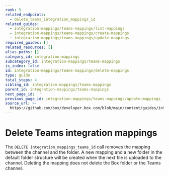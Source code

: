```yaml
---
rank: 5
related_endpoints:
  - delete_teams_integration_mappings_id
related_guides:
  - integration-mappings/teams-mappings/list-mappings
  - integration-mappings/teams-mappings/create-mappings
  - integration-mappings/teams-mappings/update-mappings
required_guides: []
related_resources: []
alias_paths: []
category_id: integration-mappings
subcategory_id: integration-mappings/teams-mappings
is_index: false
id: integration-mappings/teams-mappings/delete-mappings
type: guide
total_steps: 4
sibling_id: integration-mappings/teams-mappings
parent_id: integration-mappings/teams-mappings
next_page_id: ''
previous_page_id: integration-mappings/teams-mappings/update-mappings
source_url: >-
  https://github.com/box/developer.box.com/blob/main/content/guides/integration-mappings/teams-mappings/delete-mappings.md
---
```

# Delete Teams integration mappings

The `DELETE integration_mappings_teams_id` call removes the mapping between
the channel and the folder.
A new mapping and a new folder in the default folder structure will be created
when the next file is uploaded to the channel.
Deleting the mapping does not delete the Box folder or the Teams channel.
